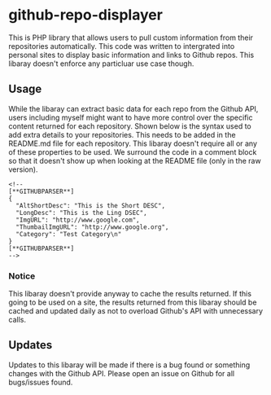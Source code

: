# github-repo-displayer
This is PHP library that allows users to pull custom information from their repositories automatically. This code was written to intergrated into personal sites to display basic information and links to Github repos. This libaray doesn't enforce any particluar use case though. 



## Usage
While the libaray can extract basic data for each repo from the Github API, users including myself might want to have more control over the specific content returned for each repository. Shown below is the syntax used to add extra details to your repositories. This needs to be added in the README.md file for each repository. This libaray doesn't require all or any of these properties to be used. We surround the code in a comment block so that it doesn't show up when looking at the README file (only in the raw version). 
```
<!--
[**GITHUBPARSER**]
{
  "AltShortDesc": "This is the Short DESC",
  "LongDesc": "This is the Ling DSEC",
  "ImgURL": "http://www.google.com",
  "ThumbailImgURL": "http://www.google.org",
  "Category": "Test Category\n"
}
[**GITHUBPARSER**]
-->
```

### Notice
This libaray doesn't provide anyway to cache the results returned. If this going to be used on a site, the results returned from this libaray should be cached and updated daily as not to overload Github's API with unnecessary calls.


## Updates
Updates to this libaray will be made if there is a bug found or something changes with the Github API. Please open an issue on Github for all bugs/issues found.
